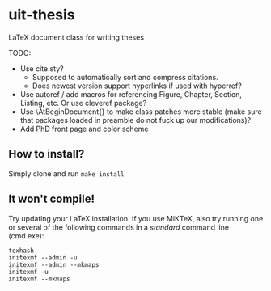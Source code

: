 uit-thesis
==========

LaTeX document class for writing theses


TODO:
 - Use cite.sty?
   - Supposed to automatically sort and compress citations.
   - Does newest version support hyperlinks if used with hyperref?
 - Use autoref / add macros for referencing Figure, Chapter, Section, Listing, etc. Or use cleveref package?
 - Use \AtBeginDocument{} to make class patches more stable (make sure that packages loaded in preamble do not fuck up our modifications)?
 - Add PhD front page and color scheme

How to install?
--
Simply clone and run ``make install``

It won't compile!
--
Try updating your LaTeX installation. If you use MiKTeX, also try running one or several of the following commands in a *standard* command line (cmd.exe):
```
texhash
initexmf --admin -u
initexmf --admin --mkmaps
initexmf -u
initexmf --mkmaps
```
